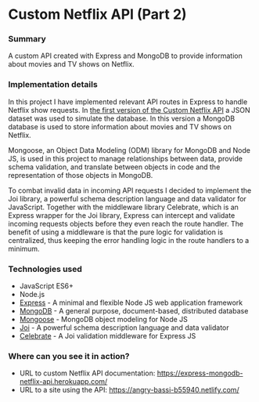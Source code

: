 # Custom Netflix API (Part 2)

### Summary

A custom API created with Express and MongoDB to provide information about movies and TV shows on Netflix.

### Implementation details

In this project I have implemented relevant API routes in Express to handle Netflix show requests. In [the first version of the Custom Netflix API](https://github.com/codebyfredrik/project-express-api) a JSON dataset was used to simulate the database. In this version a MongoDB database is used to store information about movies and TV shows on Netflix.

Mongoose, an Object Data Modeling (ODM) library for MongoDB and Node JS, is used in this project to manage relationships between data, provide schema validation, and translate between objects in code and the representation of those objects in MongoDB.

To combat invalid data in incoming API requests I decided to implement the Joi library, a powerful schema description language and data validator for JavaScript. Together with the middleware library Celebrate, which is an Express wrapper for the Joi library, Express can intercept and validate incoming requests objects before they even reach the route handler. The benefit of using a middleware is that the pure logic for validation is centralized, thus keeping the error handling logic in the route handlers to a minimum.

### Technologies used

- JavaScript ES6+
- Node.js
- [Express](https://expressjs.com/) - A minimal and flexible Node JS web application framework
- [MongoDB](https://www.mongodb.com/) - A general purpose, document-based, distributed database
- [Mongoose](https://mongoosejs.com/) - MongoDB object modeling for Node JS
- [Joi](https://hapi.dev/family/joi/) - A powerful schema description language and data validator
- [Celebrate](https://github.com/arb/celebrate) - A Joi validation middleware for Express JS

### Where can you see it in action?

- URL to custom Netflix API documentation: https://express-mongodb-netflix-api.herokuapp.com/
- URL to a site using the API: https://angry-bassi-b55940.netlify.com/

